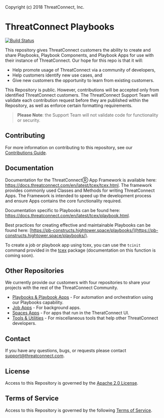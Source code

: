Copyright (c) 2018 ThreatConnect, Inc.

# ThreatConnect Playbooks

[![Build Status](https://travis-ci.org/ThreatConnect-Inc/threatconnect-playbooks.svg?branch=master)](https://travis-ci.org/ThreatConnect-Inc/threatconnect-playbooks)

This repository gives ThreatConnect customers the ability to create and share Playbooks, Playbook Components, and Playbook Apps for use with their instance of ThreatConnect. Our hope for this repo is that it will:

+ Help promote usage of ThreatConnect via a community of developers,
+ Help customers identify new use cases, and
+ Give new customers the opportunity to learn from existing customers.

This Repository is public. However, contributions will be accepted only from identified ThreatConnect customers. The ThreatConnect Support Team will validate each contribution request before they are published within the Repository, as well as enforce certain formatting requirements.

> **Please Note**: the Support Team will not validate code for functionality or security.

## Contributing

For more information on contributing to this repository, see our [Contributions Guide](https://github.com/ThreatConnect-Inc/threatconnect-playbooks/blob/master/CONTRIBUTING.md).

## Documentation

Documentation for the ThreatConnectⓇ App Framework is available here: https://docs.threatconnect.com/en/latest/tcex/tcex.html. The framework provides commonly used Classes and Methods for writing ThreatConnect Apps. The Framework is intended to speed up the development process and ensure Apps contains the core functionality required.

Documentation specific to Playbooks can be found here: https://docs.threatconnect.com/en/latest/tcex/playbook.html.

Best practices for creating effective and maintainable Playbooks can be found here: [https://pb-constructs.hightower.space/playbooks/](https://pb-constructs.hightower.space/playbooks/).

To create a job or playbook app using tcex, you can use the `tcinit` command provided in the [tcex](https://pypi.org/project/tcex/) package (documentation on this function is coming soon).

## Other Repositories

We currently provide our customers with four repositories to share your projects with the rest of the ThreatConnect Community.

+ [Playbooks & Playbook Apps](https://github.com/ThreatConnect-Inc/threatconnect-playbooks) - For automation and orchestration using our Playbooks capability.
+ [Job Apps](https://github.com/ThreatConnect-Inc/threatconnect-jobs) - For background apps.
+ [Spaces Apps](https://github.com/ThreatConnect-Inc/threatconnect-spaces) - For apps that run in the TheratConnect UI.
+ [Tools & Utilities](https://github.com/ThreatConnect-Inc/threatconnect-tools) - For miscellaneous tools that help other ThreatConnect developers.

## Contact
If you have any questions, bugs, or requests please contact support@threatconnect.com.

## License
Access to this Repository is governed by the [Apache 2.0 License](https://www.apache.org/licenses/LICENSE-2.0).


## Terms of Service
Access to this Repository is governed by the following [Terms of Service](https://github.com/ThreatConnect-Inc/threatconnect-playbooks/blob/master/TOS.md).
